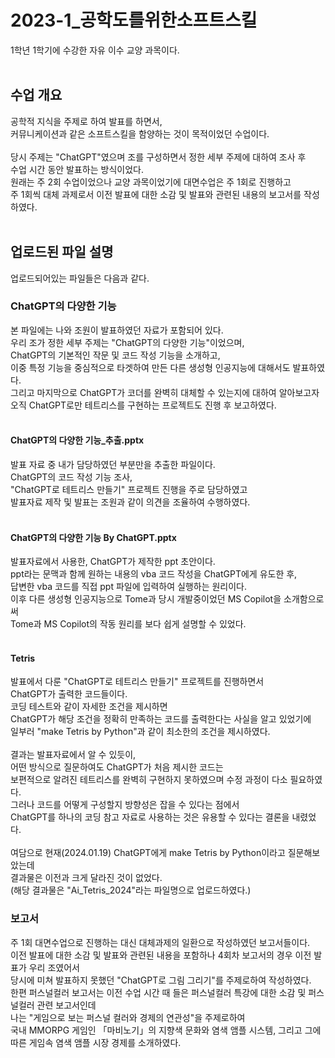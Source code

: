 # 2023-1_공학도를위한소프트스킬
1학년 1학기에 수강한 자유 이수 교양 과목이다.<br><br>
## 수업 개요
공학적 지식을 주제로 하여 발표를 하면서,<br> 
커뮤니케이션과 같은 소프트스킬을 함양하는 것이 목적이었던 수업이다.<br><br>
당시 주제는 "ChatGPT"였으며 조를 구성하면서 정한 세부 주제에 대하여 조사 후<br> 
수업 시간 동안 발표하는 방식이었다.<br>
원래는 주 2회 수업이었으나 교양 과목이었기에 대면수업은 주 1회로 진행하고<br>
주 1회씩 대체 과제로서 이전 발표에 대한 소감 및 발표와 관련된 내용의 보고서를 작성하였다.<br><br>
## 업로드된 파일 설명
업로드되어있는 파일들은 다음과 같다.<br>
### ChatGPT의 다양한 기능
본 파일에는 나와 조원이 발표하였던 자료가 포함되어 있다.<br>
우리 조가 정한 세부 주제는 "ChatGPT의 다양한 기능"이었으며,<br>
ChatGPT의 기본적인 작문 및 코드 작성 기능을 소개하고,<br>
이중 특정 기능을 중심적으로 타겟하여 만든 다른 생성형 인공지능에 대해서도 발표하였다.<br>
그리고 마지막으로 ChatGPT가 코더를 완벽히 대체할 수 있는지에 대하여 알아보고자<br>
오직 ChatGPT로만 테트리스를 구현하는 프로젝트도 진행 후 보고하였다.<br><br>
#### ChatGPT의 다양한 기능_추출.pptx
발표 자료 중 내가 담당하였던 부분만을 추출한 파일이다.<br>
ChatGPT의 코드 작성 기능 조사,<br>
"ChatGPT로 테트리스 만들기" 프로젝트 진행을 주로 담당하였고<br>
발표자료 제작 및 발표는 조원과 같이 의견을 조율하여 수행하였다.<br><br>
#### ChatGPT의 다양한 기능 By ChatGPT.pptx
발표자료에서 사용한, ChatGPT가 제작한 ppt 초안이다.<br>
ppt라는 문맥과 함께 원하는 내용의 vba 코드 작성을 ChatGPT에게 유도한 후,<br>
답변한 vba 코드를 직접 ppt 파일에 입력하여 실행하는 원리이다.<br>
이후 다른 생성형 인공지능으로 Tome과 당시 개발중이었던 MS Copilot을 소개함으로써<br>
Tome과 MS Copilot의 작동 원리를 보다 쉽게 설명할 수 있었다.<br><br>
#### Tetris
발표에서 다룬 "ChatGPT로 테트리스 만들기" 프로젝트를 진행하면서<br>
ChatGPT가 출력한 코드들이다.<br>
코딩 테스트와 같이 자세한 조건을 제시하면<br> 
ChatGPT가 해당 조건을 정확히 만족하는 코드를 출력한다는 사실을 알고 있었기에<br>
일부러 "make Tetris by Python"과 같이 최소한의 조건을 제시하였다.<br><br>
결과는 발표자료에서 알 수 있듯이,<br>
어떤 방식으로 질문하여도 ChatGPT가 처음 제시한 코드는<br> 
보편적으로 알려진 테트리스를 완벽히 구현하지 못하였으며 수정 과정이 다소 필요하였다.<br>
그러나 코드를 어떻게 구성할지 방향성은 잡을 수 있다는 점에서<br>
ChatGPT를 하나의 코딩 참고 자료로 사용하는 것은 유용할 수 있다는 결론을 내렸었다.<br><br>
여담으로 현재(2024.01.19) ChatGPT에게 make Tetris by Python이라고 질문해보았는데<br>
결과물은 이전과 크게 달라진 것이 없었다.<br>
(해당 결과물은 "Ai_Tetris_2024"라는 파일명으로 업로드하였다.)
### 보고서
주 1회 대면수업으로 진행하는 대신 대체과제의 일환으로 작성하였던 보고서들이다.<br>
이전 발표에 대한 소감 및 발표와 관련된 내용을 포함하나 4회차 보고서의 경우 이전 발표가 우리 조였어서<br>
당시에 미쳐 발표하지 못했던 "ChatGPT로 그림 그리기"를 주제로하여 작성하였다.<br>
한편 퍼스널컬러 보고서는 이전 수업 시간 때 들은 퍼스널컬러 특강에 대한 소감 및 퍼스널컬러 관련 보고서인데<br>
나는 "게임으로 보는 퍼스널 컬러와 경제의 연관성"을 주제로하여<br>
국내 MMORPG 게임인 「마비노기」의 지향색 문화와 염색 앰플 시스템, 그리고 그에 따른 게임속 염색 앰플 시장 경제를 소개하였다.
